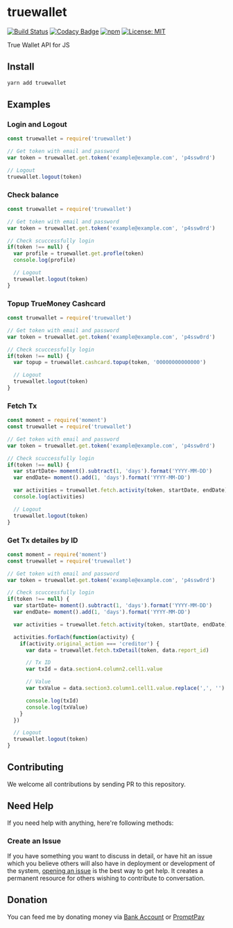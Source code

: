 truewallet
==========

[![Build Status](https://travis-ci.org/rayriffy/truewallet.svg?branch=master)](https://travis-ci.org/rayriffy/truewallet)
[![Codacy Badge](https://api.codacy.com/project/badge/Grade/89a51596e35441998bee1025c0363143)](https://www.codacy.com/app/rayriffy/truewallet?utm_source=github.com&amp;utm_medium=referral&amp;utm_content=rayriffy/truewallet&amp;utm_campaign=Badge_Grade)
[![npm](https://img.shields.io/npm/v/truewallet.svg)](https://www.npmjs.com/package/truewallet)
[![License: MIT](https://img.shields.io/badge/License-MIT-blue.svg)](https://opensource.org/licenses/MIT)

True Wallet API for JS

Install
-------

```bash
yarn add truewallet
```

Examples
--------

### Login and Logout

```javascript
const truewallet = require('truewallet')

// Get token with email and password
var token = truewallet.get.token('example@example.com', 'p4ssw0rd')

// Logout
truewallet.logout(token)
```

### Check balance

```javascript
const truewallet = require('truewallet')

// Get token with email and password
var token = truewallet.get.token('example@example.com', 'p4ssw0rd')

// Check scuccessfully login
if(token !== null) {
  var profile = truewallet.get.profle(token)
  console.log(profile)

  // Logout
  truewallet.logout(token)
}
```

### Topup TrueMoney Cashcard

```javascript
const truewallet = require('truewallet')

// Get token with email and password
var token = truewallet.get.token('example@example.com', 'p4ssw0rd')

// Check scuccessfully login
if(token !== null) {
  var topup = truewallet.cashcard.topup(token, '00000000000000')

  // Logout
  truewallet.logout(token)
}
```

### Fetch Tx

```javascript
const moment = require('moment')
const truewallet = require('truewallet')

// Get token with email and password
var token = truewallet.get.token('example@example.com', 'p4ssw0rd')

// Check scuccessfully login
if(token !== null) {
  var startDate= moment().subtract(1, 'days').format('YYYY-MM-DD')
  var endDate= moment().add(1, 'days').format('YYYY-MM-DD')

  var activities = truewallet.fetch.activity(token, startDate, endDate)
  console.log(activities)

  // Logout
  truewallet.logout(token)
}
```

### Get Tx detailes by ID

```javascript
const moment = require('moment')
const truewallet = require('truewallet')

// Get token with email and password
var token = truewallet.get.token('example@example.com', 'p4ssw0rd')

// Check scuccessfully login
if(token !== null) {
  var startDate= moment().subtract(1, 'days').format('YYYY-MM-DD')
  var endDate= moment().add(1, 'days').format('YYYY-MM-DD')

  var activities = truewallet.fetch.activity(token, startDate, endDate)

  activities.forEach(function(activity) {
    if(activity.original_action === 'creditor') {
      var data = truewallet.fetch.txDetail(token, data.report_id)

      // Tx ID
      var txId = data.section4.column2.cell1.value

      // Value
      var txValue = data.section3.column1.cell1.value.replace(',', '')

      console.log(txId)
      console.log(txValue)
    }
  })

  // Logout
  truewallet.logout(token)
}
```

Contributing
------------

We welcome all contributions by sending PR to this repository.

Need Help
---------

If you need help with anything, here're following methods:

### Create an Issue

If you have something you want to discuss in detail, or have hit an issue which you believe others will also have in deployment or development of the system, [opening an issue](https://github.com/rayriffy/truewallet/issues) is the best way to get help. It creates a permanent resource for others wishing to contribute to conversation.

Donation
--------

You can feed me by donating money via [Bank Account](https://storage.rayriffy.com/files/image/BANK_ACCOUNT.png) or [PromptPay](https://storage.rayriffy.com/files/image/PROMPTPAY.png)